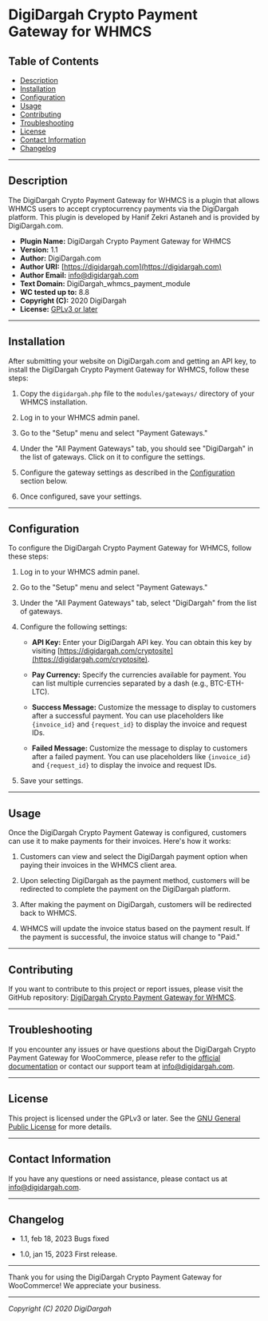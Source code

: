 # DigiDargah Crypto Payment Gateway for WHMCS

## Table of Contents

- [Description](#description)
- [Installation](#installation)
- [Configuration](#configuration)
- [Usage](#usage)
- [Contributing](#contributing)
- [Troubleshooting](#troubleshooting)
- [License](#license)
- [Contact Information](#contact-information)
- [Changelog](#changelog)

---

## Description

The DigiDargah Crypto Payment Gateway for WHMCS is a plugin that allows WHMCS users to accept cryptocurrency payments via the DigiDargah platform. This plugin is developed by Hanif Zekri Astaneh and is provided by DigiDargah.com.

- **Plugin Name:** DigiDargah Crypto Payment Gateway for WHMCS
- **Version:** 1.1
- **Author:** DigiDargah.com
- **Author URI:** [https://digidargah.com](https://digidargah.com)
- **Author Email:** info@digidargah.com
- **Text Domain:** DigiDargah_whmcs_payment_module
- **WC tested up to:** 8.8
- **Copyright (C):** 2020 DigiDargah
- **License:** [GPLv3 or later](http://www.gnu.org/licenses/gpl-3.0.html)

---

## Installation

After submitting your website on DigiDargah.com and getting an API key, to install the DigiDargah Crypto Payment Gateway for WHMCS, follow these steps:

1. Copy the `digidargah.php` file to the `modules/gateways/` directory of your WHMCS installation.

2. Log in to your WHMCS admin panel.

3. Go to the "Setup" menu and select "Payment Gateways."

4. Under the "All Payment Gateways" tab, you should see "DigiDargah" in the list of gateways. Click on it to configure the settings.

5. Configure the gateway settings as described in the [Configuration](#configuration) section below.

6. Once configured, save your settings.

---

## Configuration

To configure the DigiDargah Crypto Payment Gateway for WHMCS, follow these steps:

1. Log in to your WHMCS admin panel.

2. Go to the "Setup" menu and select "Payment Gateways."

3. Under the "All Payment Gateways" tab, select "DigiDargah" from the list of gateways.

4. Configure the following settings:

   - **API Key:** Enter your DigiDargah API key. You can obtain this key by visiting [https://digidargah.com/cryptosite](https://digidargah.com/cryptosite).

   - **Pay Currency:** Specify the currencies available for payment. You can list multiple currencies separated by a dash (e.g., BTC-ETH-LTC).

   - **Success Message:** Customize the message to display to customers after a successful payment. You can use placeholders like `{invoice_id}` and `{request_id}` to display the invoice and request IDs.

   - **Failed Message:** Customize the message to display to customers after a failed payment. You can use placeholders like `{invoice_id}` and `{request_id}` to display the invoice and request IDs.

5. Save your settings.

---

## Usage

Once the DigiDargah Crypto Payment Gateway is configured, customers can use it to make payments for their invoices. Here's how it works:

1. Customers can view and select the DigiDargah payment option when paying their invoices in the WHMCS client area.

2. Upon selecting DigiDargah as the payment method, customers will be redirected to complete the payment on the DigiDargah platform.

3. After making the payment on DigiDargah, customers will be redirected back to WHMCS.

4. WHMCS will update the invoice status based on the payment result. If the payment is successful, the invoice status will change to "Paid."

---

## Contributing

If you want to contribute to this project or report issues, please visit the GitHub repository: [DigiDargah Crypto Payment Gateway for WHMCS](https://github.com/hanifzekri/DigiDargah_whmcs_payment_module).

---

## Troubleshooting

If you encounter any issues or have questions about the DigiDargah Crypto Payment Gateway for WooCommerce, please refer to the [official documentation](https://digidargah.com) or contact our support team at [info@digidargah.com](mailto:info@digidargah.com).

---

## License

This project is licensed under the GPLv3 or later. See the [GNU General Public License](http://www.gnu.org/licenses/gpl-3.0.html) for more details.

---

## Contact Information

If you have any questions or need assistance, please contact us at [info@digidargah.com](mailto:info@digidargah.com).

---

## Changelog

- 1.1, feb 18, 2023
Bugs fixed

- 1.0, jan 15, 2023
First release.

---

Thank you for using the DigiDargah Crypto Payment Gateway for WooCommerce! We appreciate your business.

---

*Copyright (C) 2020 DigiDargah*
